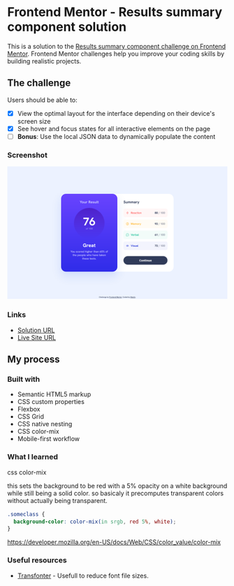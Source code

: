 # Frontend Mentor - Results summary component solution

This is a solution to the [Results summary component challenge on Frontend Mentor](https://www.frontendmentor.io/challenges/results-summary-component-CE_K6s0maV). Frontend Mentor challenges help you improve your coding skills by building realistic projects.

## The challenge

Users should be able to:

- [x] View the optimal layout for the interface depending on their device's screen size
- [x] See hover and focus states for all interactive elements on the page
- [ ] **Bonus**: Use the local JSON data to dynamically populate the content

### Screenshot

![](./screenshot.png)

### Links

- [Solution URL](https://your-solution-url.com)
- [Live Site URL](https://meelix.github.io/frontendmentor-results-summary/)

## My process

### Built with

- Semantic HTML5 markup
- CSS custom properties
- Flexbox
- CSS Grid
- CSS native nesting
- CSS color-mix
- Mobile-first workflow

### What I learned

css color-mix

this sets the background to be red with a 5% opacity on a white background while still being a solid color.
so basicaly it precomputes transparent colors without actually being transparent.

```css
.someclass {
  background-color: color-mix(in srgb, red 5%, white);
}
```

https://developer.mozilla.org/en-US/docs/Web/CSS/color_value/color-mix

### Useful resources

- [Transfonter](https://transfonter.org/) - Usefull to reduce font file sizes.